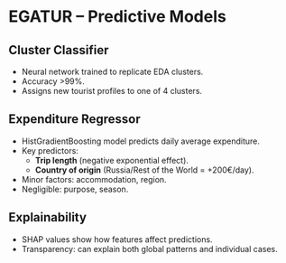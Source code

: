 # EGATUR – Predictive Models

## Cluster Classifier
- Neural network trained to replicate EDA clusters.
- Accuracy >99%.
- Assigns new tourist profiles to one of 4 clusters.

## Expenditure Regressor
- HistGradientBoosting model predicts daily average expenditure.
- Key predictors:
  - **Trip length** (negative exponential effect).
  - **Country of origin** (Russia/Rest of the World = +200€/day).
- Minor factors: accommodation, region.
- Negligible: purpose, season.

## Explainability
- SHAP values show how features affect predictions.
- Transparency: can explain both global patterns and individual cases.
